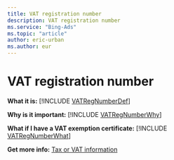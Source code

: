 ```yaml
---
title: VAT registration number
description: VAT registration number
ms.service: "Bing-Ads"
ms.topic: "article"
author: eric-urban
ms.author: eur
---
```


# VAT registration number

**What it is:**  [!INCLUDE [VATRegNumberDef](../includes/VATRegNumberDef.md)]

**Why is it important:**  [!INCLUDE [VATRegNumberWhy](../includes/VATRegNumberWhy.md)]

**What if I have a VAT exemption certificate:**  [!INCLUDE [VATRegNumberWhat](../includes/VATRegNumberWhat.md)]

**Get more info:**  [Tax or VAT information](../hlp_BA_CONC_TaxVATInfo.md)


